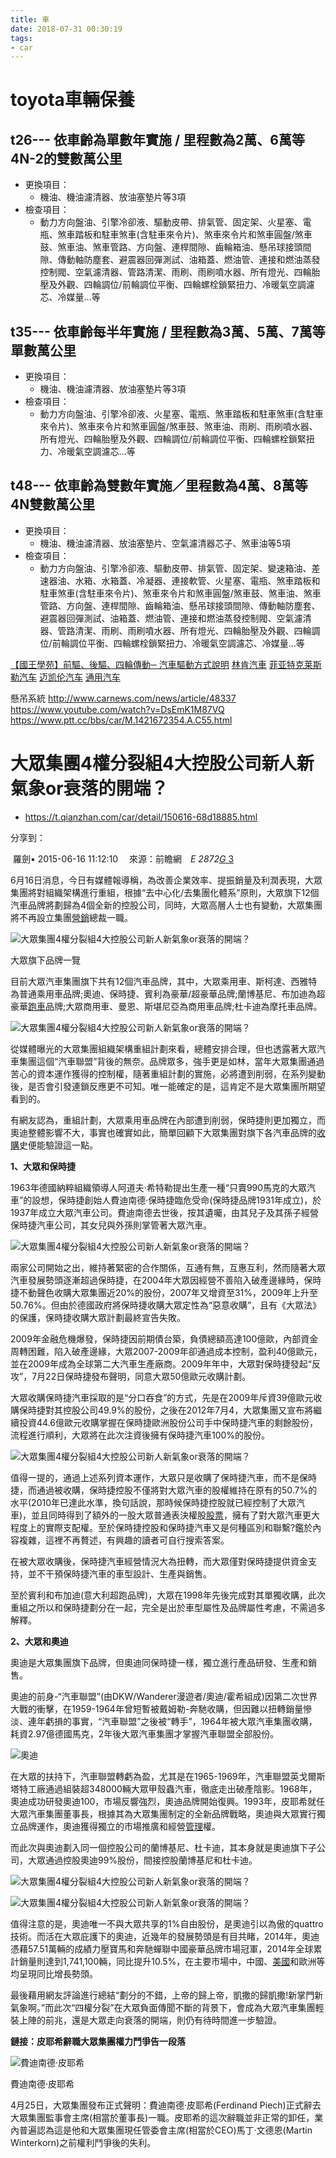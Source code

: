 ```yaml
---
title: 車
date: 2018-07-31 00:30:19
tags: 
- car
---
```



# toyota車輛保養

## t26--- 依車齡為單數年實施 / 里程數為2萬、6萬等4N-2的雙數萬公里
* 更換項目：
    * 機油、機油濾清器、放油塞墊片等3項
* 檢查項目：        
    * 動力方向盤油、引擎冷卻液、驅動皮帶、排氣管、固定架、火星塞、電瓶、煞車踏板和駐車煞車(含駐車來令片)、煞車來令片和煞車圓盤/煞車鼓、煞車油、煞車管路、方向盤、連桿間隙、齒輪箱油、懸吊球接頭間隙、傳動軸防塵套、避震器回彈測試、油箱蓋、燃油管、連接和燃油蒸發控制閥、空氣濾清器、管路清潔、雨刷、雨刷噴水器、所有燈光、四輪胎壓及外觀、四輪調位/前輪調位平衡、四輪螺栓鎖緊扭力、冷暖氣空調濾芯、冷媒量…等

## t35--- 依車齡每半年實施 / 里程數為3萬、5萬、7萬等單數萬公里
* 更換項目：
    * 機油、機油濾清器、放油塞墊片等3項
* 檢查項目：        
    * 動力方向盤油、引擎冷卻液、火星塞、電瓶、煞車踏板和駐車煞車(含駐車來令片)、煞車來令片和煞車圓盤/煞車鼓、煞車油、雨刷、雨刷噴水器、所有燈光、四輪胎壓及外觀、四輪調位/前輪調位平衡、四輪螺栓鎖緊扭力、冷暖氣空調濾芯…等

## t48--- 依車齡為雙數年實施／里程數為4萬、8萬等4N雙數萬公里
* 更換項目：
    * 機油、機油濾清器、放油塞墊片、空氣濾清器芯子、煞車油等5項
* 檢查項目：        
    * 動力方向盤油、引擎冷卻液、驅動皮帶、排氣管、固定架、變速箱油、差速器油、水箱、水箱蓋、冷凝器、連接軟管、火星塞、電瓶、煞車踏板和駐車煞車(含駐車來令片)、煞車來令片和煞車圓盤/煞車鼓、煞車油、煞車管路、方向盤、連桿間隙、齒輪箱油、懸吊球接頭間隙、傳動軸防塵套、避震器回彈測試、油箱蓋、燃油管、連接和燃油蒸發控制閥、空氣濾清器、管路清潔、雨刷、雨刷噴水器、所有燈光、四輪胎壓及外觀、四輪調位/前輪調位平衡、四輪螺栓鎖緊扭力、冷暖氣空調濾芯、冷媒量…等










[【國王學苑】前驅、後驅、四輪傳動─ 汽車驅動方式說明](https://www.kingautos.net/203821)
[林肯汽車](https://goo.gl/Zhe4vC)
[菲亚特克莱斯勒汽车](https://goo.gl/L9sGQx)
[迈凯伦汽车](https://goo.gl/NrymBS)
[通用汽车](https://goo.gl/ZSvDHd)




懸吊系統
http://www.carnews.com/news/article/48337
https://www.youtube.com/watch?v=DsEmK1M87VQ
https://www.ptt.cc/bbs/car/M.1421672354.A.C55.html















大眾集團4權分裂組4大控股公司新人新氣象or衰落的開端？
============================

-   https://t.qianzhan.com/car/detail/150616-68d18885.html

分享到：

 羅劍• 2015-06-16 11:12:10 　來源：前瞻網　__E_ 2872_[_G_ 3](https://t.qianzhan.com/car/detail/150616-68d18885.html#comment)

6月16日消息，今日有媒體報導稱，為改善企業效率、提振銷量及利潤表現，大眾集團將對組織架構進行重組，根據“去中心化/去集團化體系”原則，大眾旗下12個汽車品牌將劃歸為4個全新的控股公司，同時，大眾高層人士也有變動，大眾集團將不再設立集團[營銷](http://www.qianzhan.com/investment/list/320.html)總裁一職。

![大眾集團4權分裂組4大控股公司新人新氣象or衰落的開端？](https://img3.qianzhan.com/news/201506/16/20150616-176e3cc57cee6b10_600x5000.jpg)

大眾旗下品牌一覽

目前大眾汽車集團旗下共有12個汽車品牌，其中，大眾乘用車、斯柯達、西雅特為普通乘用車品牌;奧迪、保時捷、賓利為豪華/超豪華品牌;蘭博基尼、布加迪為超豪華[跑車](http://bg.qianzhan.com/report/detail/7b9eab52a5c94925.html)品牌;大眾商用車、曼恩、斯堪尼亞為商用車品牌;杜卡迪為摩托車品牌。

![大眾集團4權分裂組4大控股公司新人新氣象or衰落的開端？](https://img3.qianzhan.com/news/201506/16/20150616-fd6b3b37b0529912_600x5000.jpg)

從媒體曝光的大眾集團組織架構重組計劃來看，總體安排合理，但也透露著大眾汽車集團這個“汽車聯盟”背後的無奈。品牌眾多，強手更是如林，當年大眾集團通過苦心的資本運作獲得的控制權，隨著重組計劃的實施，必將遭到削弱，在系列變動後，是否會引發連鎖反應更不可知。唯一能確定的是，這肯定不是大眾集團所期望看到的。

有網友認為，重組計劃，大眾乘用車品牌在內部遭到削弱，保時捷則更加獨立，而奧迪整體影響不大，事實也確實如此，簡單回顧下大眾集團對旗下各汽車品牌的[收購](http://ipo.qianzhan.com/capital/list/403.html)史便能驗證這一點。

**1、大眾和保時捷**

1963年德國納粹組織領導人阿道夫·希特勒提出生產一種“只賣990馬克的大眾汽車”的設想，保時捷創始人費迪南德·保時捷臨危受命(保時捷品牌1931年成立)，於1937年成立大眾汽車公司。費迪南德去世後，按其遺囑，由其兒子及其孫子經營保時捷汽車公司，其女兒與外孫則掌管著大眾汽車。

![大眾集團4權分裂組4大控股公司新人新氣象or衰落的開端？](https://img3.qianzhan.com/news/201506/16/20150616-b86aa5e8e0ba2445_600x5000.jpg)

兩家公司開始之出，維持著緊密的合作關係，互通有無，互惠互利，然而隨著大眾汽車發展勢頭逐漸超過保時捷，在2004年大眾因經營不善陷入破產邊緣時，保時捷不動聲色收購大眾集團近20%的股份，2007年又增資至31%，2009年上升至50.76%。但由於德國政府將保時捷收購大眾定性為“惡意收購”，且有《大眾法》的保護，保時捷收購大眾計劃最終宣告失敗。

2009年金融危機爆發，保時捷因前期債台築，負債總額高達100億歐，內部資金周轉困難，陷入破產邊緣，大眾2007-2009年卻通過成本控制，盈利40億歐元，並在2009年成為全球第二大汽車生產廠商。2009年年中，大眾對保時捷發起“反攻”，7月22日保時捷發布聲明，同意大眾50億歐元收購計劃。

大眾收購保時捷汽車採取的是“分口吞食”的方式，先是在2009年斥資39億歐元收購保時捷對其控股公司49.9%的股份，之後在2012年7月4，大眾集團又宣布將繼續投資44.6億歐元收購掌握在保時捷歐洲股份公司手中保時捷汽車的剩餘股份，流程進行順利，大眾將在此次注資後擁有保時捷汽車100%的股份。

![大眾集團4權分裂組4大控股公司新人新氣象or衰落的開端？](https://img3.qianzhan.com/news/201506/16/20150616-e99fc23b9549f152_600x5000.jpg)

值得一提的，通過上述系列資本運作，大眾只是收購了保時捷汽車，而不是保時捷，而通過被收購，保時捷控股不僅將對大眾汽車的股權維持在原有的50.7%的水平(2010年已達此水準，換句話說，那時候保時捷控股就已經控制了大眾汽車)，並且同時得到了額外的一股大眾普通表決權股[股票](http://ipo.qianzhan.com/capital/list/408.html)，擁有了對大眾汽車更大程度上的實際支配權。至於保時捷控股和保時捷汽車又是何種區別和聯繫?鑑於內容複雜，這裡不再贅述，有興趣的讀者可自行搜索答案。

在被大眾收購後，保時捷汽車經營情況大為扭轉，而大眾僅對保時捷提供資金支持，並不干預保時捷汽車的車型設計、生產與銷售。

至於賓利和布加迪(意大利超跑品牌)，大眾在1998年先後完成對其單獨收購，此次重組之所以和保時捷劃分在一起，完全是出於車型屬性及品牌屬性考慮，不需過多解釋。

**2、大眾和奧迪**

奧迪是大眾集團旗下品牌，但奧迪同保時捷一樣，獨立進行產品研發、生產和銷售。

奧迪的前身-“汽車聯盟”(由DKW/Wanderer漫遊者/奧迪/霍希組成)因第二次世界大戰的衝擊，在1959-1964年曾短暫被戴姆勒-奔馳收購，但因難以扭轉銷量慘淡、連年虧損的事實，“汽車聯盟”之後被“轉手”，1964年被大眾汽車集團收購，耗資2.97億德國馬克，2年後大眾汽車集團才掌握汽車聯盟全部股份。

![奧迪](https://img3.qianzhan.com/news/201506/16/20150616-a23b890c414eca71_600x5000.jpg)

在大眾的扶持下，汽車聯盟轉虧為盈，尤其是在1965-1969年，汽車聯盟英戈爾斯塔特工廠通過組裝超348000輛大眾甲殼蟲汽車，徹底走出破產陰影。1968年，奧迪成功研發奧迪100，市場反響強烈，奧迪品牌開始復興。1993年，皮耶希就任大眾汽車集團董事長，根據其為大眾集團制定的全新品牌戰略，奧迪與大眾實行獨立品牌運作，奧迪獲得獨立的市場推廣和經營[管理](http://www.qianzhan.com/investment/list/319.html)權。

而此次與奧迪劃入同一個控股公司的蘭博基尼、杜卡迪，其本身就是奧迪旗下子公司，大眾通過控股奧迪99%股份，間接控股蘭博基尼和杜卡迪。

![大眾集團4權分裂組4大控股公司新人新氣象or衰落的開端？](https://img3.qianzhan.com/news/201506/16/20150616-403e2bee1bcfb4e2_600x5000.jpg)

![大眾集團4權分裂組4大控股公司新人新氣象or衰落的開端？](https://img3.qianzhan.com/news/201506/16/20150616-03749c23a8556bd8_600x5000.jpg)

值得注意的是，奧迪唯一不與大眾共享的1%自由股份，是奧迪引以為傲的quattro技術。而活在大眾庇護下的奧迪，近幾年的發展勢頭是有目共睹，2014年，奧迪憑藉57.51萬輛的成績力壓寶馬和奔馳蟬聯中國豪華品牌市場冠軍，2014年全球累計銷量則達到1,741,100輛，同比提升10.5%，在主要市場中，中國、[美國](http://bg.qianzhan.com/report/detail/1a2f07899aa34fda.html)和歐洲等均呈現同比增長勢頭。

最後藉用網友評論進行總結“劃分的不錯，上帝的歸上帝，凱撒的歸凱撒!新掌門新氣象啊。”而此次“四權分裂”在大眾負面傳聞不斷的背景下，會成為大眾汽車集團輕裝上陣的前兆，還是大眾走向衰落的開端，則仍有待時間進一步驗證。

**鏈接：皮耶希辭職大眾集團權力鬥爭告一段落**

![費迪南德·皮耶希](https://img3.qianzhan.com/news/201506/16/20150616-cb008a80dcdc1783_600x5000.jpg)

費迪南德·皮耶希

4月25日，大眾集團發布正式聲明：費迪南德·皮耶希(Ferdinand Piech)正式辭去大眾集團監事會主席(相當於董事長)一職。皮耶希的這次辭職並非正常的卸任，業內普遍認為這是他和大眾集團現任管委會主席(相當於CEO)馬丁·文德恩(Martin Winterkorn)之前權利鬥爭後的失利。

